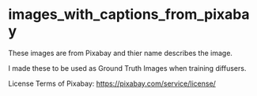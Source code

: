 # images_with_captions_from_pixabay

These images are from Pixabay and thier name describes the image.

I made these to be used as Ground Truth Images when training diffusers.

License Terms of Pixabay: https://pixabay.com/service/license/
